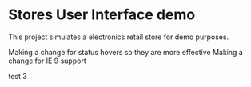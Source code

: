 # Stores User Interface demo

This project simulates a electronics retail store for demo purposes.

Making a change for status hovers so they are more effective
Making a change for IE 9 support

test 3